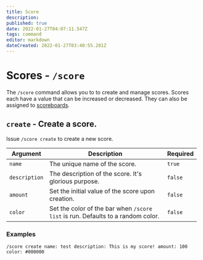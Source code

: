 ```yaml
---
title: Score
description: 
published: true
date: 2022-01-27T04:07:11.547Z
tags: command
editor: markdown
dateCreated: 2022-01-27T03:40:55.281Z
---
```


# Scores - `/score`

The `/score` command allows you to to create and manage scores. Scores each have a value that can be increased or decreased. They can also be assigned to [scoreboards](/commands/scoreboards).

## `create` - Create a score.

Issue `/score create` to create a new score.

| Argument | Description | Required |
|----------|-------------|----------|
| `name` | The unique name of the score. | `true` |
| `description` | The description of the score. It's glorious purpose. | `false` |
| `amount` | Set the initial value of the score upon creation. | `false` |
| `color` | Set the color of the bar when `/score list` is run. Defaults to a random color. | `false` |

### Examples

```
/score create name: test description: This is my score! amount: 100 color: #000000
```



